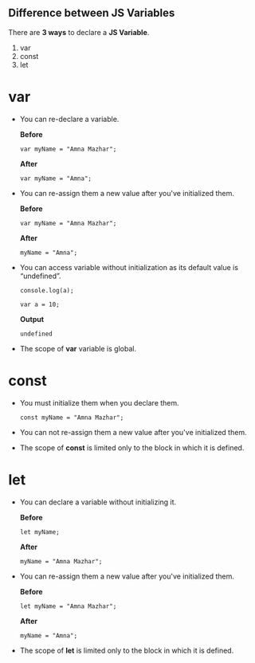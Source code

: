 ## Difference between JS Variables

There are **3 ways** to declare a **JS Variable**.

1. var
2. const
3. let

# var

- You can re-declare a variable.
   
   **Before**

  `var myName = "Amna Mazhar";`
  
  **After**
  
  `var myName = "Amna";`
 
- You can re-assign them a new value after you've initialized them.

  **Before**
  
  `var myName = "Amna Mazhar";`
  
  **After** 
  
  `myName = "Amna";`
  
- You can access variable without initialization as its default value is “undefined”.

   `console.log(a);`
  
   `var a = 10;`
   
   **Output**
   
   `undefined`

- The scope of **var** variable is global.

# const

 - You must initialize them when you declare them.

   `const myName = "Amna Mazhar";`
   
 - You can not re-assign them a new value after you've initialized them.
 
 - The scope of **const** is limited only to the block in which it is defined.
 
# let

 - You can declare a variable without initializing it.
    
    **Before**
    
   `let myName;`
   
   **After**
   
   `myName = "Amna Mazhar";`
   
 - You can re-assign them a new value after you've initialized them.
 
     **Before**
    
    `let myName = "Amna Mazhar";`
   
    **After**
   
    `myName = "Amna";`  
   
  - The scope of **let** is limited only to the block in which it is defined.
  
